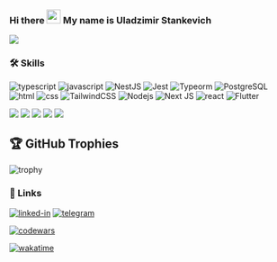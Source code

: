 ### Hi there <img src="https://media.giphy.com/media/hvRJCLFzcasrR4ia7z/giphy.gif" width="25px"> My name is Uladzimir Stankevich
![](https://komarev.com/ghpvc/?username=RimidalU)

### 🛠️ Skills

![typescript](https://img.shields.io/badge/TypeScript-3178C6?style=for-the-badge&logo=typescript&logoColor=white)
![javascript](https://img.shields.io/badge/JavaScript-323330?style=for-the-badge&logo=javascript&logoColor=F7DF1E)
![NestJS](https://img.shields.io/badge/NestJS-E0234E.svg?style=for-the-badge&logo=NestJS&logoColor=white)
![Jest](https://img.shields.io/badge/-Jest-C21325?style=for-the-badge&logo=jest&logoColor=white)
![Typeorm](https://img.shields.io/badge/-typeorm-E83524?style=for-the-badge&&logoColor=white)
![PostgreSQL](https://img.shields.io/badge/PostgreSQL-4169E1.svg?style=for-the-badge&logo=PostgreSQL&logoColor=white)
![html](https://img.shields.io/badge/HTML5-E34F26?style=for-the-badge&logo=html5&logoColor=white)
![css](https://img.shields.io/badge/CSS3-1572B6?style=for-the-badge&logo=css3&logoColor=white)
![TailwindCSS](https://img.shields.io/badge/Tailwind%20CSS-06B6D4.svg?style=for-the-badge&logo=Tailwind-CSS&logoColor=white)
![Nodejs](https://img.shields.io/badge/Node.js-43853d?style=for-the-badge&logo=node.js&logoColor=white)
![Next JS](https://img.shields.io/badge/Next-black?style=for-the-badge&logo=next.js&logoColor=white)
![react](https://img.shields.io/badge/React-20232A?style=for-the-badge&logo=react&logoColor=61DAFB)
![Flutter](https://img.shields.io/badge/Flutter-02569B.svg?style=for-the-badge&logo=Flutter&logoColor=white)

![](http://github-profile-summary-cards.vercel.app/api/cards/profile-details?username=RimidalU&theme=nord_bright)
![](http://github-profile-summary-cards.vercel.app/api/cards/productive-time?username=RimidalU&theme=nord_bright&utcOffset=3)
![](http://github-profile-summary-cards.vercel.app/api/cards/stats?username=RimidalU&theme=nord_bright)
![](http://github-profile-summary-cards.vercel.app/api/cards/most-commit-language?username=RimidalU&theme=nord_bright&exclude={C++)
![](http://github-profile-summary-cards.vercel.app/api/cards/repos-per-language?username=rimidalu&theme=nord_bright)

## 🏆 GitHub Trophies

![trophy](https://github-profile-trophy.vercel.app/?username=RimidalU)

### 🔗 Links

[![linked-in](https://img.shields.io/badge/Linked_In-0077B5?style=for-the-badge&logo=LinkedIn&logoColor=white)](https://www.linkedin.com/in/uladzimir-stankevich/)
[![telegram](https://img.shields.io/badge/Telegram-3178C6?style=for-the-badge&logo=Telegram&logoColor=white)](https://t.me/RimidalU)  

[![codewars](https://www.codewars.com/users/RimidalU/badges/micro)](https://www.codewars.com/users/RimidalU)

[![wakatime](https://wakatime.com/badge/user/7b192b2b-1a7e-4a45-b617-cae8f431c267.svg)](https://wakatime.com/@7b192b2b-1a7e-4a45-b617-cae8f431c267)


<!--

<a href="https://vk.com/your_profile">
  <img align="left" alt="VKontakte" width="22px" src="https://cdn.jsdelivr.net/npm/simple-icons@v3/icons/vk.svg" />
</a>
<a href="https://twitter.com/your_profile">
  <img align="left" alt="Twitter" width="22px" src="https://cdn.jsdelivr.net/npm/simple-icons@v3/icons/twitter.svg" />
</a>
<a href="https://www.linkedin.com/in/your_profile">
  <img align="left" alt="LinkdeIn" width="22px" src="https://cdn.jsdelivr.net/npm/simple-icons@v3/icons/linkedin.svg" />
</a>
<a href="https://t.me/your_profile">
  <img align="left" alt="Abhishek's Telegram" width="22px" src="https://cdn.jsdelivr.net/npm/simple-icons@v3/icons/telegram.svg" />
</a>
<a href="https://www.instagram.com/your_profile">
  <img align="left" alt="Instagram" width="22px" src="https://cdn.jsdelivr.net/npm/simple-icons@v3/icons/instagram.svg" />
</a>

<br />





**RimidalU/RimidalU** is a ✨ _special_ ✨ repository because its `README.md` (this file) appears on your GitHub profile.

Here are some ideas to get you started:

- 🔭 I’m currently working on ...
- 🌱 I’m currently learning ...
- 👯 I’m looking to collaborate on ...
- 🤔 I’m looking for help with ...
- 💬 Ask me about ...
- 📫 How to reach me: ...
- 😄 Pronouns: ...
- ⚡ Fun fact: ...


-->
